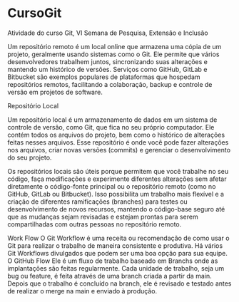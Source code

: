 # CursoGit
Atividade do curso Git, VI Semana de Pesquisa, Extensão e Inclusão

Um repositório remoto é um local online que armazena uma cópia de um projeto, 
geralmente usando sistemas como o Git. Ele permite que vários desenvolvedores 
trabalhem juntos, sincronizando suas alterações e mantendo um histórico de versões.
Serviços como GitHub, GitLab e Bitbucket são exemplos populares de plataformas 
que hospedam repositórios remotos, facilitando a colaboração, backup e controle
de versão em projetos de software.

Repositório Local 

Um repositório local é um armazenamento de dados em um sistema de controle de versão, como Git, que fica no seu próprio computador. Ele contém todos os arquivos do projeto, bem como o histórico de alterações feitas nesses arquivos. Esse repositório é onde você pode fazer alterações nos arquivos, criar novas versões (commits) e gerenciar o desenvolvimento do seu projeto.

Os repositórios locais são úteis porque permitem que você trabalhe no seu código, faça modificações e experimente diferentes alterações sem afetar diretamente o código-fonte principal ou o repositório remoto (como no GitHub, GitLab ou Bitbucket). Isso possibilita um trabalho mais flexível e a criação de diferentes ramificações (branches) para testes ou desenvolvimento de novos recursos, mantendo o código-base seguro até que as mudanças sejam revisadas e estejam prontas para serem compartilhadas com outras pessoas no repositório remoto.

Work Flow
O Git Workflow é uma receita ou recomendação de como usar o Git para realizar o trabalho de maneira consistente e produtiva. Há vários Git Workflows divulgados que podem ser uma boa opção para sua equipe. 
O GitHub Flow 
Ele é um fluxo de trabalho baseado em Branchs onde as implantações são feitas regularmente. Cada unidade de trabalho, seja um bug ou feature, é feita através de uma branch criada a partir da main. Depois que o trabalho é concluído na branch, ele é revisado e testado antes de realizar o merge na main e enviado à produção.
